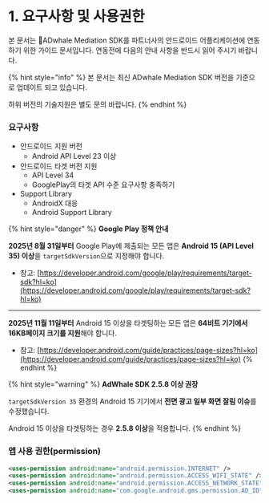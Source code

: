 # 1. 요구사항 및 사용권한

본 문서는 ADwhale Mediation SDK를 파트너사의 안드로이드 어플리케이션에 연동하기 위한 가이드 문서입니다. 연동전에 다음의 안내 사항을 반드시 읽어 주시기 바랍니다.

{% hint style="info" %}
본 문서는 최신 ADwhale Mediation SDK 버전을 기준으로 업데이트 되고 있습니다.

하위 버전의 기술지원은 별도 문의 바랍니다.
{% endhint %}

### **요구사항**

* 안드로이드 지원 버전
  * Android API Level 23 이상
* 안드로이드 타겟 버전 지원
  * API Level 34
  * GooglePlay의 타겟 API 수준 요구사항 충족하기
* Support Library
  * AndroidX 대응
  * Android Support Library

{% hint style="danger" %}
**Google Play 정책 안내**

**2025년 8월 31일부터** Google Play에 제출되는 모든 앱은 **Android 15 (API Level 35) 이상**을 `targetSdkVersion`으로 지정해야 합니다.

* 참고: [https://developer.android.com/google/play/requirements/target-sdk?hl=ko](https://developer.android.com/google/play/requirements/target-sdk?hl=ko)

***

**2025년 11월 11일부터** Android 15 이상을 타겟팅하는 모든 앱은 **64비트 기기에서 16KB페이지 크기를 지원**해야 합니다.

* 참고: [https://developer.android.com/guide/practices/page-sizes?hl=ko](https://developer.android.com/guide/practices/page-sizes?hl=ko)
{% endhint %}

{% hint style="warning" %}
**AdWhale SDK 2.5.8 이상 권장**

`targetSdkVersion 35` 환경의 Android 15 기기에서 **전면 광고 일부 화면 잘림 이슈**를 수정했습니다.

Android 15 이상을 타겟팅하는 경우 **2.5.8 이상**을 적용합니다.
{% endhint %}

### **앱 사용 권한(permission)**

```xml
<uses-permission android:name="android.permission.INTERNET" />
<uses-permission android:name="android.permission.ACCESS_WIFI_STATE" />
<uses-permission android:name="android.permission.ACCESS_NETWORK_STATE"/>
<uses-permission android:name="com.google.android.gms.permission.AD_ID"/>
```
